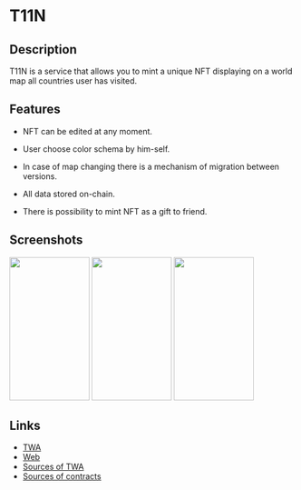 # T11N

## Description

T11N is a service that allows you to mint a unique NFT displaying on a world map all countries user has visited.

## Features

- NFT can be edited at any moment.

- User choose color schema by him-self.

- In case of map changing there is a mechanism of migration between versions.

- All data stored on-chain.

- There is possibility to mint NFT as a gift to friend.

## Screenshots

<img src="https://krivochenko.github.io/t11n/1.jpg" alt="" style="height: 252px; width:141px;"/>
<img src="https://krivochenko.github.io/t11n/2.jpg" alt="" style="height: 252px; width:141px;"/>
<img src="https://krivochenko.github.io/t11n/3.jpg" alt="" style="height: 252px; width:141px;"/>

## Links

- [TWA](https://t.me/t11n_bot)
- [Web](https://krivochenko.github.io/t11n/)
- [Sources of TWA](https://github.com/krivochenko/t11n)
- [Sources of contracts](https://github.com/krivochenko/t11n-contracts)
